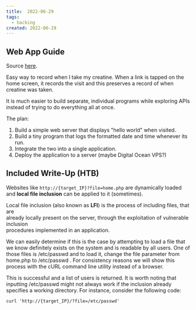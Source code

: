 ```yaml
---
title:  2022-06-29
tags:
  - hacking
created: 2022-06-29
---
```

## Web App Guide
Source [here](https://joelmccracken.github.io/entries/a-simple-web-app-in-rust-pt-1/).

Easy way to record when I take my creatine. When a link is tapped on the home screen, it records the visit and this preserves a record of when creatine was taken.

It is much easier to build separate, individual programs while exploring APIs instead of trying to do everything all at once.

The plan:
1. Build a simple web server that displays "hello world" when visited.
2. Build a tiny program that logs the formatted date and time whenever its run.
3. Integrate the two into a single application.
4. Deploy the application to a server (maybe Digital Ocean VPS?)

## Included Write-Up (HTB)
Websites like `http://{target_IP}?file=home.php` are dynamically loaded and **local file inclusion** can be applied to it (sometimes).

Local file inclusion (also known as **LFI**) is the process of including files, that are  
already locally present on the server, through the exploitation of vulnerable inclusion  
procedures implemented in an application.  

We can easily determine if this is the case by attempting to load a file that we know definitely exists on the system and is readable by all users. One of those files is /etc/passwd and to load it, change the file parameter from home.php to /etc/passwd . For consistency reasons we will show this process with the cURL command line utility instead of a browser.   

This is successful and a list of users is returned. It is worth noting that inputting /etc/passwd might not always work if the inclusion already specifies a working directory. For instance, consider the following code:

`curl 'http://{target_IP}/?file=/etc/passwd'`